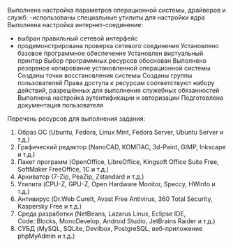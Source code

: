 Выполнена настройка параметров операционной системы, драйверов и служб:
-использованы специальные утилиты для настройки ядра
Выполнена настройка интернет-соединение:
- выбран правильный сетевой интерфейс
- продемонстрирована проверка сетевого соединения
Установлено базовое программное обеспечение
Установлен виртуальный принтер
Выбор программных ресурсов обоснован
Выполнено резервное копирование установленной операционной системы
Созданы точки восстановления системы
Созданы группы пользователей
Права доступа к ресурсам соответствуют набору действий, разрешённых для выполнения служебных обязанностей
Выполнена настройка аутентификации и авторизации
Подготовлена документация пользователя

Перечень ресурсов для выполнения задания:

1. Образ ОС (Ubuntu, Fedora, Linux Mint, Fedora Server, Ubuntu Server и т.д.)
2. Графический редактор (NanoCAD, КОМПАС, 3d-Paint, GIMP, Inkscape и т.д.)
3. Пакет программ (OpenOffice, LibreOffice, Kingsoft Office Suite Free, SoftMaker FreeOffice, 1С и т.д.)
4. Архиватор (7-Zip, PeaZip, Zstandard и т.д.)
5. Утилита (CPU-Z, GPU-Z, Open Hardware Monitor, Speccy, HWinfo и т.д.)
6. Антивирус (Dr.Web CureIt, Avast Free Antivirus, 360 Total Security, Kaspersky Free и т.д.)
7. Среда разработки (NetBeans, Lazarus Linux, Eclipse IDE, Code::Blocks, MonoDevelop, Android Studio, JetBrains Raider и т.д.)
8. СУБД (MySQL, SQLite, Devilbox, PostgreSQL, веб-приложение phpMyAdmin и т.д.)
